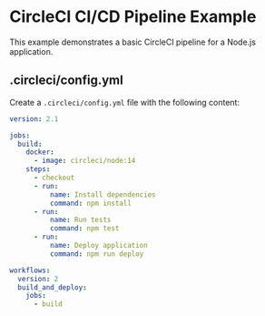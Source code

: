 # CircleCI CI/CD Pipeline Example

This example demonstrates a basic CircleCI pipeline for a Node.js application.

## .circleci/config.yml

Create a `.circleci/config.yml` file with the following content:

```yaml
version: 2.1

jobs:
  build:
    docker:
      - image: circleci/node:14
    steps:
      - checkout
      - run:
          name: Install dependencies
          command: npm install
      - run:
          name: Run tests
          command: npm test
      - run:
          name: Deploy application
          command: npm run deploy

workflows:
  version: 2
  build_and_deploy:
    jobs:
      - build
```